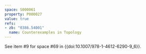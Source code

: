 ```yaml
---
space: S000061
property: P000027
value: true
refs:
- zb: "0386.54001"
  name: Counterexamples in Topology
---
```


See item #9 for space #69 in {{doi:10.1007/978-1-4612-6290-9_6}}.
